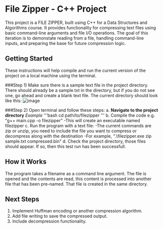 # File Zipper - C++ Project
This project is a FILE ZIPPER, built using C++ for a Data Structures and Algorithms course. It provides functionality
for compressing text files using basic command-line arguments and file I/O operations. The goal of this iteration is to demonstate reading
from a file, handling command-line inputs, and preparing the base for future compression logic.

## Getting Started
These instructions will help compile and run the current version of the project on a local machine using the terminal.

###Step 1) Make sure there is a sample text file in the project directory. There should already be a sample.txt in the directory, but 
if you do not see one, go ahead and create a blank text file. The current directory should look like this:
![image](https://github.com/user-attachments/assets/4077668f-01a5-4e8b-90fe-93dca26a4fb7)

###Step 2) Open terminal and follow these steps:
  a. **Navigate to the project directory** 
  _Example_
  '''bash
  cd path/to/filezipper
  '''
  b. Compile the code e.g. "g++ main.cpp -o filezipper"
    -This will create an executable named filezipper
  c. Run the program with a text file:
    -The current commands are zip or unzip, you need to include the file you want to compress or decompress along with the destination
    -For example, ".\filezipper.exe zip sample.txt compressed.bin"
  d. Check the project directory, those files should appear. If so, then this test run has been successfull. 

## How it Works 
The program takes a filename as a command line argument. The file is opened and the contents are read, this content is processed
into another file that has been pre-named. That file is created in the same directory. 

## Next Steps
1) Implement Huffman encoding or another compression algorithm.
2) Add file writing to save the compressed output.
3) Include decompression functionality.


